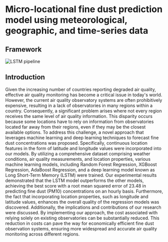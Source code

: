 # Micro-locational fine dust prediction model using meteorological, geographic, and time-series data

## Framework
![LSTM pipeline](https://user-images.githubusercontent.com/68065313/204736718-11963c10-cf61-4af8-b750-0928717f1073.png)

## Introduction
Given the increasing number of countries reporting degraded air quality, effective air quality monitoring has become a critical issue in today's world. However, the current air quality observatory systems are often prohibitively expensive, resulting in a lack of observatories in many regions within a country. Consequently, a significant problem arises where not every region receives the same level of air quality information. This disparity occurs because some locations have to rely on information from observatories located far away from their regions, even if they may be the closest available options. To address this challenge, a novel approach that leverages machine learning and deep learning techniques to forecast fine dust concentrations was proposed. Specifically, continuous location features in the form of latitude and longitude values were incorporated into our models. By utilizing a comprehensive dataset comprising weather conditions, air quality measurements, and location properties, various machine learning models, including Random Forest Regression, XGBoost Regression, AdaBoost Regression, and a deep learning model known as Long Short-Term Memory (LSTM) were trained. Our experimental results demonstrated that the LSTM model outperforms the other models, achieving the best score with a root mean squared error of 23.48 in predicting fine dust (PM10) concentrations on an hourly basis. Furthermore, the fact that incorporating location properties, such as longitude and latitude values, enhances the overall quality of the regression models was discovered. Additionally, the implications and contributions of our research were discussed. By implementing our approach, the cost associated with relying solely on existing observatories can be substantially reduced. This reduction in costs can pave the way for economically efficient fine dust observation systems, ensuring more widespread and accurate air quality monitoring across different regions.
